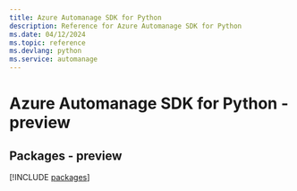 ```yaml
---
title: Azure Automanage SDK for Python
description: Reference for Azure Automanage SDK for Python
ms.date: 04/12/2024
ms.topic: reference
ms.devlang: python
ms.service: automanage
---
```

# Azure Automanage SDK for Python - preview
## Packages - preview
[!INCLUDE [packages](automanage-index.md)]
